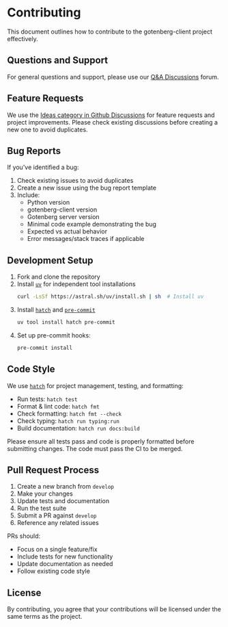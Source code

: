 # Contributing

This document outlines how to contribute to the gotenberg-client project effectively.

## Questions and Support

For general questions and support, please use our
[Q&A Discussions](https://github.com/stumpylog/gotenberg-client/discussions/categories/q-a)
forum.

## Feature Requests

We use the
[Ideas category in Github Discussions](https://github.com/stumpylog/gotenberg-client/discussions/categories/ideas)
for feature requests and project improvements. Please check existing discussions before
creating a new one to avoid duplicates.

## Bug Reports

If you've identified a bug:

1. Check existing issues to avoid duplicates
2. Create a new issue using the bug report template
3. Include:
    - Python version
    - gotenberg-client version
    - Gotenberg server version
    - Minimal code example demonstrating the bug
    - Expected vs actual behavior
    - Error messages/stack traces if applicable

## Development Setup

1. Fork and clone the repository
1. Install [`uv`](https://astral.sh/uv/) for independent tool installations
    ```bash
    curl -LsSf https://astral.sh/uv/install.sh | sh  # Install uv
    ```
1. Install [`hatch`](https://github.com/pypa/hatch) and
   [`pre-commit`](https://github.com/pre-commit/pre-commit)
    ```bash
    uv tool install hatch pre-commit
    ```
1. Set up pre-commit hooks:
    ```bash
    pre-commit install
    ```

## Code Style

We use [`hatch`](https://github.com/pypa/hatch) for project management, testing, and
formatting:

- Run tests: `hatch test`
- Format & lint code: `hatch fmt`
- Check formatting: `hatch fmt --check`
- Check typing: `hatch run typing:run`
- Build documentation: `hatch run docs:build`

Please ensure all tests pass and code is properly formatted before submitting changes.
The code must pass the CI to be merged.

## Pull Request Process

1. Create a new branch from `develop`
2. Make your changes
3. Update tests and documentation
4. Run the test suite
5. Submit a PR against `develop`
6. Reference any related issues

PRs should:

- Focus on a single feature/fix
- Include tests for new functionality
- Update documentation as needed
- Follow existing code style

## License

By contributing, you agree that your contributions will be licensed under the same terms
as the project.
